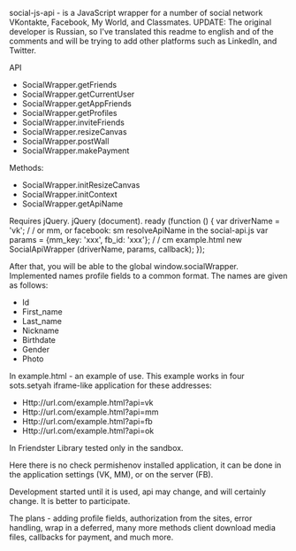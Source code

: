 social-js-api - is a JavaScript wrapper for a number of social network VKontakte, Facebook, My World, and Classmates.
UPDATE: The original developer is Russian, so I've translated this readme to english and of the comments and will be trying to add other platforms such as LinkedIn, and Twitter.

API
* SocialWrapper.getFriends
* SocialWrapper.getCurrentUser
* SocialWrapper.getAppFriends
* SocialWrapper.getProfiles
* SocialWrapper.inviteFriends
* SocialWrapper.resizeCanvas
* SocialWrapper.postWall
* SocialWrapper.makePayment

Methods:
* SocialWrapper.initResizeCanvas
* SocialWrapper.initContext
* SocialWrapper.getApiName

Requires jQuery.
jQuery (document). ready (function () {
	var driverName = 'vk'; / / or mm, or facebook: sm resolveApiName in the social-api.js
	var params = {mm_key: 'xxx', fb_id: 'xxx'}; / / cm example.html
	new SocialApiWrapper (driverName, params, callback);
});

After that, you will be able to the global window.socialWrapper.
Implemented names profile fields to a common format. The names are given as follows:
* Id
* First_name
* Last_name
* Nickname
* Birthdate
* Gender
* Photo

In example.html - an example of use. This example works in four sots.setyah iframe-like application for these addresses:

* Http://url.com/example.html?api=vk
* Http://url.com/example.html?api=mm
* Http://url.com/example.html?api=fb
* Http://url.com/example.html?api=ok

In Friendster Library tested only in the sandbox.

Here there is no check permishenov installed application, it can be done in the application settings (VK, MM), or on the server (FB).

Development started until it is used, api may change, and will certainly change. It is better to participate.

The plans - adding profile fields, authorization from the sites, error handling, wrap in a deferred, many more methods
client download media files, callbacks for payment, and much more.